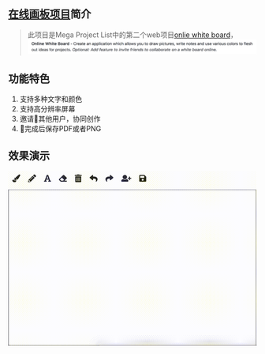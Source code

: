 ## [在线画板项目][1]简介
>此项目是Mega Project List中的第二个web项目[onlie white board][2]，
![onlie white board][101]

## 功能特色
1. 支持多种文字和颜色
2. 支持高分辨率屏幕
3. 邀请其他用户，协同创作
4. 完成后保存PDF或者PNG
## 效果演示
![效果演示][102]

[1]:https://github.com/WJ941/onlineWhiteBoard
[2]:https://github.com/karan/Projects#web

[101]: captures/megaprojectlist.png
[102]: captures/demo.gif